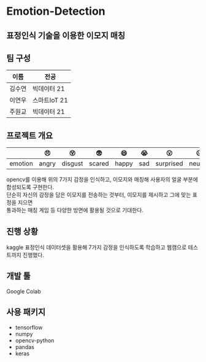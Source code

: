 # Emotion-Detection
## 표정인식 기술을 이용한 이모지 매칭

## 팀 구성
|이름|전공|
|----|----|
|김수연|빅데이터 21|
|이연우|스마트IoT 21|
|주원교|빅데이터 21|


## 프로젝트 개요 
| |:angry:|:dizzy_face:|:fearful:|:smile:|:sob:|:open_mouth:|:neutral_face:|
|----|----|----|----|----|----|----|----|
|emotion|angry|disgust|scared|happy|sad|surprised|neutral|

opencv를 이용해 위의 7가지 감정을 인식하고, 이모지와 매칭해 사용자의 얼굴 부분에 합성되도록 구현한다.  
단순히 자신의 감정을 담은 이모지를 전송하는 것부터, 이모지를 제시하고 그에 맞는 표정을 지으면   
통과하는 매칭 게임 등 다양한 방면에 활용될 것으로 기대한다.


## 진행 상황
kaggle 표정인식 데이터셋을 활용해 7가지 감정을 인식하도록 학습하고 웹캠으로 테스트까지 진행했다.


## 개발 툴
Google Colab


## 사용 패키지
* tensorflow
* numpy
* opencv-python
* pandas
* keras

